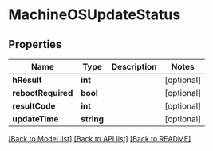 # MachineOSUpdateStatus

## Properties
Name | Type | Description | Notes
------------ | ------------- | ------------- | -------------
**hResult** | **int** |  | [optional] 
**rebootRequired** | **bool** |  | [optional] 
**resultCode** | **int** |  | [optional] 
**updateTime** | **string** |  | [optional] 

[[Back to Model list]](../../README.md#documentation-for-models) [[Back to API list]](../../README.md#documentation-for-api-endpoints) [[Back to README]](../../README.md)

